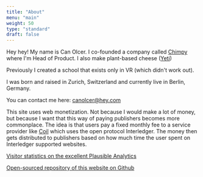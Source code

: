 ```yaml
---
title: "About"
menu: "main"
weight: 50
type: "standard"
draft: false
---
```


Hey hey! My name is Can Olcer. I co-founded a company called [Chimpy](https://heychimpy.com) where I'm Head of Product. I also make plant-based cheese ([Yeti](https://yetifoods.de))

Previously I created a school that exists only in VR (which didn't work out).

I was born and raised in Zurich, Switzerland and currently live in Berlin, Germany.

You can contact me here: canolcer@hey.com

This site uses web monetization. Not because I would make a lot of money, but because I want that this way of paying publishers becomes more commonplace. The idea is that users pay a fixed monthly fee to a service provider like [Coil](https://coil.com) which uses the open protocol Interledger. The money then gets distributed to publishers based on how much time the user spent on Interledger supported websites.

[Visitor statistics on the excellent Plausible Analytics](https://plausible.io/canolcer.com)

[Open-sourced repository of this website on Github](https://github.com/shafy/shafyy)